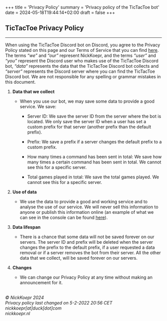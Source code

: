 +++
title = 'Privacy Policy'
summary = 'Privacy policy of the TicTacToe bot'
date = 2024-05-18T19:44:14+02:00
draft = false
+++

## TicTacToe Privacy Policy

***

When using the TicTacToe Discord bot on Discord, you agree to the Privacy Policy stated on this page and our Terms of Service that you can find [here](/posts/terms-of-service/). The terms _“we”_ and _“our”_ represent NickKoepr, and the terms _“user”_ and _“you”_ represent the Discord user who makes use of the TicTacToe Discord bot, _“data”_ represents the data that the TicTacToe Discord bot collects and _“server”_ represents the Discord server where you can find the TicTacToe Discord bot. We are not responsible for any spelling or grammar mistakes in this document.

1. **Data that we collect**
   - When you use our bot, we may save some data to provide a good service.
     We save:

       - Server ID: We save the server ID from the server where the bot is located. We only save the server ID when a user has set a custom prefix for that server (another prefix than the default prefix).

     - Prefix: We save a prefix if a server changes the default prefix to a custom prefix.

     - How many times a command has been sent in total: We save how many times a certain command has been sent in total. We cannot see this for a specific server.

     - Total games played in total: We save the total games played. We cannot see this for a specific server.

2. **Use of data**
   - We use the data to provide a good and working service and to analyse the use of our service. We will never sell this information to anyone or publish this information online (an example of what we can see in the console can be found [here](https://gyazo.com/53efce9e7563af1dd971734e10219001)).

3. **Data lifespan**
   - There is a chance that some data will not be saved forever on our servers. The server ID and prefix will be deleted when the server changes the prefix to the default prefix, if a user requested a data removal or if a server removes the bot from their server. All the other data that we collect, will be saved forever on our servers.

4. **Changes**
   - We can change our Privacy Policy at any time without making an announcement for it.

\
*© NickKoepr 2024\
Privacy policy last changed on 5-2-2022 20:56 CET\
nickkoepr[at]duck[dot]com\
nickkoepr.nl*
